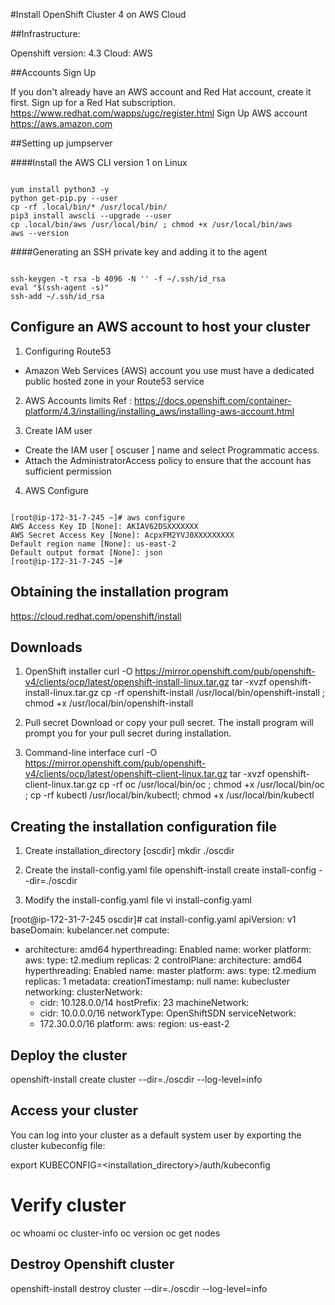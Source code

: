 #Install OpenShift Cluster 4 on AWS Cloud

##Infrastructure:

Openshift version: 4.3
Cloud: AWS


##Accounts Sign Up

If you don't already have an AWS account and Red Hat account, create it first.
Sign up for a Red Hat subscription. https://www.redhat.com/wapps/ugc/register.html
Sign Up AWS account https://aws.amazon.com

##Setting up jumpserver


####Install the AWS CLI version 1 on Linux

```

yum install python3 -y
python get-pip.py --user
cp -rf .local/bin/* /usr/local/bin/
pip3 install awscli --upgrade --user
cp .local/bin/aws /usr/local/bin/ ; chmod +x /usr/local/bin/aws
aws --version

```

####Generating an SSH private key and adding it to the agent

```

ssh-keygen -t rsa -b 4096 -N '' -f ~/.ssh/id_rsa
eval "$(ssh-agent -s)"
ssh-add ~/.ssh/id_rsa

```



Configure an AWS account to host your cluster
--------------------------------------------
1. Configuring Route53
- Amazon Web Services (AWS) account you use must have a dedicated public hosted zone in your Route53 service

2. AWS Accounts limits
Ref : https://docs.openshift.com/container-platform/4.3/installing/installing_aws/installing-aws-account.html

3. Create IAM user

- Create the IAM user [ oscuser ] name and select Programmatic access.
- Attach the AdministratorAccess policy to ensure that the account has sufficient permission

4. AWS Configure

```

[root@ip-172-31-7-245 ~]# aws configure
AWS Access Key ID [None]: AKIAV62DSXXXXXXX
AWS Secret Access Key [None]: AcpxFM2YVJ0XXXXXXXXX
Default region name [None]: us-east-2
Default output format [None]: json
[root@ip-172-31-7-245 ~]#

```

Obtaining the installation program
-----------------------------------
https://cloud.redhat.com/openshift/install

Downloads
------------

1. OpenShift installer
curl -O https://mirror.openshift.com/pub/openshift-v4/clients/ocp/latest/openshift-install-linux.tar.gz
tar -xvzf openshift-install-linux.tar.gz
cp -rf openshift-install /usr/local/bin/openshift-install ; chmod +x /usr/local/bin/openshift-install

2. Pull secret
Download or copy your pull secret. The install program will prompt you for your pull secret during installation.

3. Command-line interface
curl -O https://mirror.openshift.com/pub/openshift-v4/clients/ocp/latest/openshift-client-linux.tar.gz
tar -xvzf openshift-client-linux.tar.gz
cp -rf oc /usr/local/bin/oc ; chmod +x /usr/local/bin/oc ; cp -rf kubectl /usr/local/bin/kubectl; chmod +x /usr/local/bin/kubectl

Creating the installation configuration file
--------------------------------------------
1. Create installation_directory [oscdir]
mkdir ./oscdir

2. Create the install-config.yaml file
openshift-install create install-config --dir=./oscdir

3. Modify the install-config.yaml file
vi install-config.yaml

[root@ip-172-31-7-245 oscdir]# cat install-config.yaml
apiVersion: v1
baseDomain: kubelancer.net
compute:
- architecture: amd64
  hyperthreading: Enabled
  name: worker
  platform:
    aws:
      type: t2.medium
  replicas: 2
controlPlane:
  architecture: amd64
  hyperthreading: Enabled
  name: master
  platform:
    aws:
      type: t2.medium
  replicas: 1
metadata:
  creationTimestamp: null
  name: kubecluster
networking:
  clusterNetwork:
  - cidr: 10.128.0.0/14
    hostPrefix: 23
  machineNetwork:
  - cidr: 10.0.0.0/16
  networkType: OpenShiftSDN
  serviceNetwork:
  - 172.30.0.0/16
platform:
  aws:
    region: us-east-2


Deploy the cluster
-----------------

openshift-install create cluster --dir=./oscdir  --log-level=info


Access your cluster
---------------------

You can log into your cluster as a default system user by exporting the cluster kubeconfig file:

export KUBECONFIG=<installation_directory>/auth/kubeconfig

Verify cluster
===============
oc whoami
oc cluster-info
oc version
oc get nodes


Destroy Openshift cluster
-----------------------
openshift-install destroy cluster --dir=./oscdir --log-level=info

